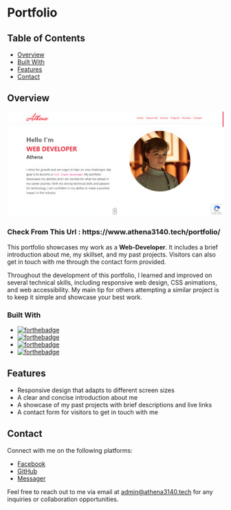 # Portfolio

## Table of Contents

-  [Overview](#overview)
-  [Built With](#built-with)
-  [Features](#features)
-  [Contact](#contact)

## Overview

![Screenshot of the live project](https://raw.githubusercontent.com/athena3140/portfolio/main/screenshot.jpg)

<h3>Check From This Url : https://www.athena3140.tech/portfolio/</h3>

This portfolio showcases my work as a **Web-Developer**. It includes a brief introduction about me, my skillset, and
my past projects. Visitors can also get in touch with me through the contact form provided.

Throughout the development of this portfolio, I learned and improved on several technical skills, including
responsive web design, CSS animations, and web accessibility. My main tip for others attempting a similar project is
to keep it simple and showcase your best work.

### Built With

-  [![forthebadge](https://img.shields.io/badge/Made%20With-BoootStrap-green)](#)
-  [![forthebadge](https://img.shields.io/badge/Made%20With-HTML-green)](https://forthebadge.com)
-  [![forthebadge](https://img.shields.io/badge/Made%20With-CSS-green)](https://forthebadge.com)
-  [![forthebadge](https://img.shields.io/badge/Made%20With-JavaScript-green)](https://forthebadge.com)

## Features

-  Responsive design that adapts to different screen sizes
-  A clear and concise introduction about me
-  A showcase of my past projects with brief descriptions and live links
-  A contact form for visitors to get in touch with me

## Contact

Connect with me on the following platforms:

-  [Facebook](https://facebook.com/athena3140/)
-  [GitHub](https://github.com/athena3140/)
-  [Messager](https://m.me/athena3140)

Feel free to reach out to me via email at [admin@athena3140.tech](mailto:admin@athena3140.tech) for any inquiries or
collaboration opportunities.

